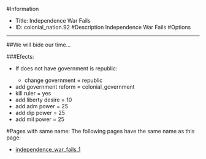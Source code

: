 #Information
 - Title: Independence War Fails
 - ID: colonial_nation.92
#Description
Independence War Fails
#Options

___
##We will bide our time...

###Efects:<ul><li>If does not have government is republic:</li><ul><li>change government = republic</li></ul><li>add government reform = colonial_government</li><li>kill ruler = yes</li><li>add liberty desire = 10</li><li>add adm power = 25</li><li>add dip power = 25</li><li>add mil power = 25</li></ul>


#Pages with same name:
The following pages have the same name as this page:
 - [independence_war_fails_1](independence_war_fails_1.md)
